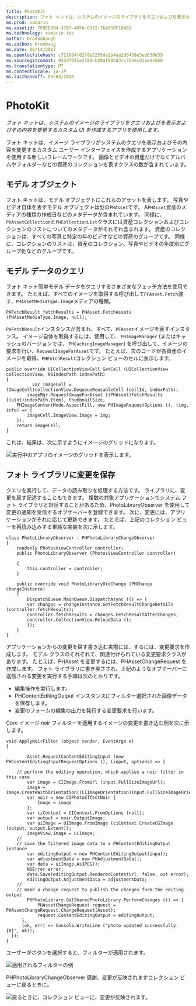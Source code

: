 ```yaml
---
title: PhotoKit
description: フォト キットは、システムのイメージのライブラリをクエリおよびを表示およびその内容を変更するカスタム UI を作成するアプリを使用します。
ms.prod: xamarin
ms.assetid: 7FDEE394-3787-40FA-8372-76A05BF184B3
ms.technology: xamarin-ios
author: bradumbaugh
ms.author: brumbaug
ms.date: 06/14/2017
ms.openlocfilehash: c721064f62f8e2255de2b4ea2d0438e3ed630d39
ms.sourcegitcommit: 945df041e2180cb20af08b83cc703ecd1aedc6b0
ms.translationtype: MT
ms.contentlocale: ja-JP
ms.lasthandoff: 04/04/2018
---
```

# <a name="photokit"></a>PhotoKit

_フォト キットは、システムのイメージのライブラリをクエリおよびを表示およびその内容を変更するカスタム UI を作成するアプリを使用します。_

フォト キットは、イメージ ライブラリがシステムのクエリを表示およびその内容を変更するカスタム ユーザー インターフェイスを作成するアプリケーションを使用する新しいフレームワークです。 画像とビデオの資産だけでなくアルバムやフォルダーなどの資産のコレクションを表すクラスの数が含まれています。

## <a name="model-objects"></a>モデル オブジェクト
フォト キットは、モデル オブジェクトにこれらのアセットを表します。 写真やビデオ自体を表すモデル オブジェクトは型の`PHAsset`です。 A`PHAsset`資産のメディアの種類の作成日などのメタデータが含まれています。
同様に、`PHAssetCollection`と`PHCollectionList`クラスには資産コレクションおよびコレクションのリストについてのメタデータがそれぞれ含まれます。 資産のコレクションは、すべての写真と特定の年のビデオなどの資産のグループです。 同様に、コレクションのリストは、資産のコレクション、写真やビデオの年度別にグループ化などのグループです。

## <a name="querying-model-data"></a>モデル データのクエリ
フォト キット簡単モデル データをクエリするさまざまなフェッチ方法を使用できます。 たとえば、すべてのイメージを取得する呼び出して`PFAsset.Fetch`渡す、`PHAssetMediaType.Image`メディアの種類。

    PHFetchResult fetchResults = PHAsset.FetchAssets (PHAssetMediaType.Image, null);

`PHFetchResult`インスタンスが含まれ、すべて、`PFAsset`イメージを表すインスタンス。 イメージ自体を取得するには、使用して、 `PHImageManager` (またはキャッシュのバージョンでは、 `PHCachingImageManager`) を呼び出して、イメージの要求を行い、`RequestImageForAsset`です。 たとえば、次のコードが各資産のイメージを取得、`PHFetchResult`コレクション ビューのセルに表示します。


    public override UICollectionViewCell GetCell (UICollectionView collectionView, NSIndexPath indexPath)
    {
              var imageCell = (ImageCell)collectionView.DequeueReusableCell (cellId, indexPath);
            imageMgr.RequestImageForAsset ((PHAsset)fetchResults [(uint)indexPath.Item], thumbnailSize,
        PHImageContentMode.AspectFill, new PHImageRequestOptions (), (img, info) => {
            imageCell.ImageView.Image = img;
        });
        return imageCell;
    }

これは、結果は、次に示すようにイメージのグリッドになります。

![](photokit-images/image4.png "実行中のアプリのイメージのグリッドを表示します。")
 
## <a name="saving-changes-to-the-photo-library"></a>フォト ライブラリに変更を保存

クエリを実行して、データの読み取りを処理する方法です。 ライブラリに、変更を戻す記述することもできます。 複数の対象アプリケーションでシステム フォト ライブラリと対話することがあるため、PhotoLibraryObserver を使用して変更の通知を受信するオブザーバーを登録できます。 次に、変更には、アプリケーションがそれに応じて更新できます。 たとえば、上記のコレクション ビューを再読み込みする単純な実装を次に示します。

    class PhotoLibraryObserver : PHPhotoLibraryChangeObserver
    {
        readonly PhotosViewController controller;
        public PhotoLibraryObserver (PhotosViewController controller)
        
        {
            this.controller = controller;
        }
    
        public override void PhotoLibraryDidChange (PHChange changeInstance)
        {
            DispatchQueue.MainQueue.DispatchAsync (() => {
            var changes = changeInstance.GetFetchResultChangeDetails (controller.fetchResults);
            controller.fetchResults = changes.FetchResultAfterChanges;
            controller.CollectionView.ReloadData ();
            });
        }
    }
    
アプリケーションからの変更を戻す書き込む実際には、するには、変更要求を作成します。 モデル クラスのそれぞれで、関連付けられている変更要求クラスがあります。 たとえば、PHAsset を変更するには、PHAssetChangeRequest を作成します。 フォト ライブラリに書き戻さされ、上記のようなオブザーバーに送信される変更を実行する手順は次のとおりです。

-   編集操作を実行します。
-   PHContentEditingOutput インスタンスにフィルター選択された画像データを保存します。
-   変更のフォームの編集の出力を発行する変更要求を行います。

Core イメージ noir フィルターを適用するイメージの変更を書き込む例を次に示します。

    void ApplyNoirFilter (object sender, EventArgs e)
    {
            
            Asset.RequestContentEditingInput (new PHContentEditingInputRequestOptions (), (input, options) => {
            
        // perform the editing operation, which applies a noir filter in this case
            var image = CIImage.FromUrl (input.FullSizeImageUrl);
            image = image.CreateWithOrientation((CIImageOrientation)input.FullSizeImageOrientation);
            var noir = new CIPhotoEffectNoir {
                Image = image
            };
            var ciContext = CIContext.FromOptions (null);
            var output = noir.OutputImage;
            var uiImage = UIImage.FromImage (ciContext.CreateCGImage (output, output.Extent));
            imageView.Image = uiImage;
        //
        // save the filtered image data to a PHContentEditingOutput instance
            var editingOutput = new PHContentEditingOutput(input);
            var adjustmentData = new PHAdjustmentData();
            var data = uiImage.AsJPEG();
            NSError error;
            data.Save(editingOutput.RenderedContentUrl, false, out error);
            editingOutput.AdjustmentData = adjustmentData;
        //
        // make a change request to publish the changes form the editing output
            PHPhotoLibrary.GetSharedPhotoLibrary.PerformChanges (() => {
                PHAssetChangeRequest request = PHAssetChangeRequest.ChangeRequest(Asset);
                request.ContentEditingOutput = editingOutput;
          },
          (ok, err) => Console.WriteLine ("photo updated successfully: {0}", ok));
      });
    }
    
ユーザーがボタンを選択すると、フィルターが適用されます。

![](photokit-images/image5.png "適用されるフィルターの例")
 
PHPhotoLibraryChangeObserver 感謝、変更が反映されますコレクション ビューに戻るときに。

![](photokit-images/image6.png "戻るときに、コレクション ビューに、変更が反映されます。")
